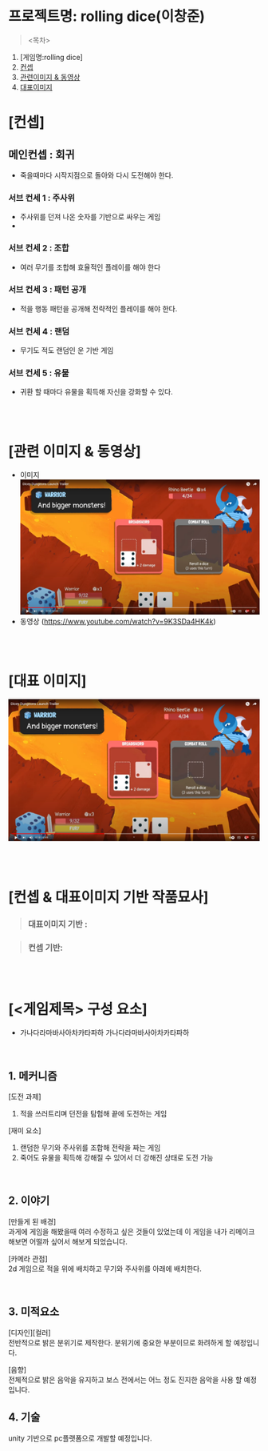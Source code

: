 # 프로젝트명: rolling dice(이창준)

><목차>

1. [게임명:rolling dice]
2. [컨셉](#컨셉)
3. [관련이미지 & 동영상](#관련-이미지--동영상)  
4. [대표이미지](#대표-이미지)  

# [컨셉]

## 메인컨셉 : 회귀

- 죽을때마다 시작지점으로 돌아와 다시 도전해야 한다.

### 서브 컨세 1 : 주사위

- 주사위를 던져 나온 숫자를 기반으로 싸우는 게임
- 
### 서브 컨세 2 : 조합

- 여러 무기를 조합해 효율적인 플레이를 해야 한다

### 서브 컨세 3 : 패턴 공개

- 적을 행동 패턴을 공개해 전략적인 플레이를 해야 한다. 

### 서브 컨세 4 : 랜덤

- 무기도 적도 랜덤인 운 기반 게임

### 서브 컨세 5 : 유물

- 귀환 할 때마다 유물을 획득해 자신을 강화할 수 있다.

<br><br>

# [관련 이미지 & 동영상]

- 이미지  
  <img src="./img/관련이미지.png">
- 동영상
  (https://www.youtube.com/watch?v=9K3SDa4HK4k)

<br><br>

# [대표 이미지]

![그림](./img/관련이미지.png)

<br><br>

# [컨셉 & 대표이미지 기반 작품묘사]

> ### 대표이미지 기반 :

> ### 컨셉 기반:

<br><br>

# [<게임제목> 구성 요소]

- 가나다라마바사아차카타파하 가나다라마바사아차카타파하

<br>

## 1. 메커니즘

[도전 과제]

1. 적을 쓰러트리며 던전을 탐험해 끝에 도전하는 게임

[재미 요소]

1. 랜덤한 무기와 주사위를 조합해 전략을 짜는 게임
2. 죽어도 유물을 획득해 강해질 수 있어서 더 강해진 상태로 도전 가능

<br>

## 2. 이야기

[만들게 된 배경]  
과게에 게임을 해봤을때 여러 수정하고 싶은 것들이 있었는데 이 게임을 내가 리메이크 해보면 어떨까 싶어서 해보게 되었습니다. 

[카메라 관점]  
2d 게임으로 적을 위에 배치하고 무기와 주사위를 아래에 배치한다.

<br>

## 3. 미적요소

[디자인][컬러]  
 전반적으로 밝은 분위기로 제작한다.
 분위기에 중요한 부분이므로 화려하게 할 예정입니다.

[음향]  
전체적으로 밝은 음악을 유지하고 보스 전에서는 어느 정도 진지한 음악을 사용 할 예정입니다.
<br>

## 4. 기술

unity 기반으로 pc플랫폼으로 개발할 예정입니다.
